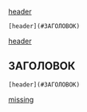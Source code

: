[header](#ЗАГОЛОВОК)
```
[header](#ЗАГОЛОВОК)
```
[header](#ЗАГОЛОВОК)
## ЗАГОЛОВОК
```
[header](#ЗАГОЛОВОК)
```
[missing](#missing)